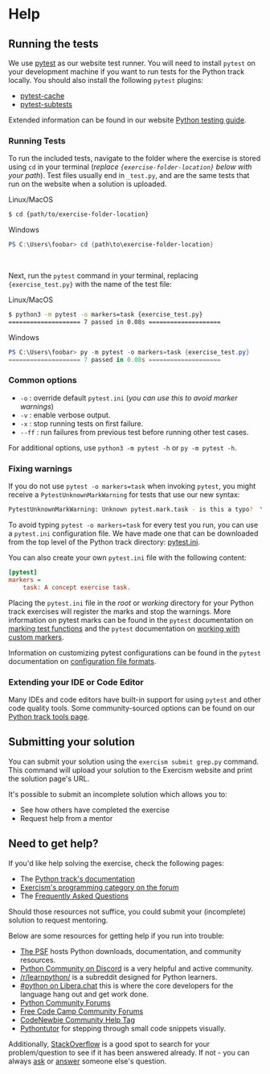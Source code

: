 # Help

## Running the tests

We use [pytest][pytest: Getting Started Guide] as our website test runner.
You will need to install `pytest` on your development machine if you want to run tests for the Python track locally.
You should also install the following `pytest` plugins:

- [pytest-cache][pytest-cache]
- [pytest-subtests][pytest-subtests]

Extended information can be found in our website [Python testing guide][Python track tests page].


### Running Tests

To run the included tests, navigate to the folder where the exercise is stored using `cd` in your terminal (_replace `{exercise-folder-location}` below with your path_).
Test files usually end in `_test.py`, and are the same tests that run on the website when a solution is uploaded.

Linux/MacOS
```bash
$ cd {path/to/exercise-folder-location}
```

Windows
```powershell
PS C:\Users\foobar> cd {path\to\exercise-folder-location}
```

<br>

Next, run the `pytest` command in your terminal, replacing `{exercise_test.py}` with the name of the test file:

Linux/MacOS
```bash
$ python3 -m pytest -o markers=task {exercise_test.py}
==================== 7 passed in 0.08s ====================
```

Windows
```powershell
PS C:\Users\foobar> py -m pytest -o markers=task {exercise_test.py}
==================== 7 passed in 0.08s ====================
```


### Common options
- `-o` : override default `pytest.ini` (_you can use this to avoid marker warnings_)
- `-v` : enable verbose output.
- `-x` : stop running tests on first failure.
- `--ff` : run failures from previous test before running other test cases.

For additional options, use `python3 -m pytest -h` or `py -m pytest -h`.


### Fixing warnings

If you do not use `pytest -o markers=task` when invoking `pytest`, you might receive a `PytestUnknownMarkWarning` for tests that use our new syntax:

```bash
PytestUnknownMarkWarning: Unknown pytest.mark.task - is this a typo?  You can register custom marks to avoid this warning - for details, see https://docs.pytest.org/en/stable/mark.html
```

To avoid typing `pytest -o markers=task` for every test you run, you can use a `pytest.ini` configuration file.
We have made one that can be downloaded from the top level of the Python track directory: [pytest.ini][pytest.ini].

You can also create your own `pytest.ini` file with the following content:

```ini
[pytest]
markers =
    task: A concept exercise task.
```

Placing the `pytest.ini` file in the _root_ or _working_ directory for your Python track exercises will register the marks and stop the warnings.
More information on pytest marks can be found in the `pytest` documentation on [marking test functions][pytest: marking test functions with attributes] and the `pytest` documentation on [working with custom markers][pytest: working with custom markers].

Information on customizing pytest configurations can be found in the `pytest` documentation on [configuration file formats][pytest: configuration file formats].


### Extending your IDE or Code Editor

Many IDEs and code editors have built-in support for using `pytest` and other code quality tools.
Some community-sourced options can be found on our [Python track tools page][Python track tools page].

[Pytest: Getting Started Guide]: https://docs.pytest.org/en/latest/getting-started.html
[Python track tools page]: https://exercism.org/docs/tracks/python/tools
[Python track tests page]: https://exercism.org/docs/tracks/python/tests
[pytest-cache]:http://pythonhosted.org/pytest-cache/
[pytest-subtests]:https://github.com/pytest-dev/pytest-subtests
[pytest.ini]: https://github.com/exercism/python/blob/main/pytest.ini
[pytest: configuration file formats]: https://docs.pytest.org/en/6.2.x/customize.html#configuration-file-formats
[pytest: marking test functions with attributes]: https://docs.pytest.org/en/6.2.x/mark.html#raising-errors-on-unknown-marks
[pytest: working with custom markers]: https://docs.pytest.org/en/6.2.x/example/markers.html#working-with-custom-markers

## Submitting your solution

You can submit your solution using the `exercism submit grep.py` command.
This command will upload your solution to the Exercism website and print the solution page's URL.

It's possible to submit an incomplete solution which allows you to:

- See how others have completed the exercise
- Request help from a mentor

## Need to get help?

If you'd like help solving the exercise, check the following pages:

- The [Python track's documentation](https://exercism.org/docs/tracks/python)
- [Exercism's programming category on the forum](https://forum.exercism.org/c/programming/5)
- The [Frequently Asked Questions](https://exercism.org/docs/using/faqs)

Should those resources not suffice, you could submit your (incomplete) solution to request mentoring.

Below are some resources for getting help if you run into trouble:

- [The PSF](https://www.python.org) hosts Python downloads, documentation, and community resources.
- [Python Community on Discord](https://pythondiscord.com/) is a very helpful and active community.
- [/r/learnpython/](https://www.reddit.com/r/learnpython/) is a subreddit designed for Python learners.
- [#python on Libera.chat](https://www.python.org/community/irc/) this is where the core developers for the language hang out and get work done.
- [Python Community Forums](https://discuss.python.org/)
- [Free Code Camp Community Forums](https://forum.freecodecamp.org/)
- [CodeNewbie Community Help Tag](https://community.codenewbie.org/t/help)
- [Pythontutor](http://pythontutor.com/) for stepping through small code snippets visually.

Additionally, [StackOverflow](http://stackoverflow.com/questions/tagged/python) is a good spot to search for your problem/question to see if it has been answered already.
 If not - you can always [ask](https://stackoverflow.com/help/how-to-ask) or [answer](https://stackoverflow.com/help/how-to-answer) someone else's question.